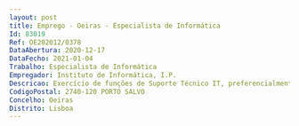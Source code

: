 ```yaml
--- 
layout: post
title: Emprego - Oeiras - Especialista de Informática
Id: 83019
Ref: OE202012/0378
DataAbertura: 2020-12-17
DataFecho: 2021-01-04
Trabalho: Especialista de Informática
Empregador: Instituto de Informática, I.P.
Descricao: Exercício de funções de Suporte Técnico IT, preferencialmente com as seguintes características   Monitorizar problemas desde o início até à sua resolução   Preparar intervenções despoletadas pela gestão de topo   Criar contas, gerir equipamentos e acessos, reportar avarias e atualizar software (instalação ou reparação).O posto de trabalho localiza se nas instalações do Centro Distrital da Segurança Social em Santarém, sito em Largo do Milagre 49 51, 2000 069 Santarém.
CodigoPostal: 2740-120 PORTO SALVO
Concelho: Oeiras
Distrito: Lisboa
--- 
```

